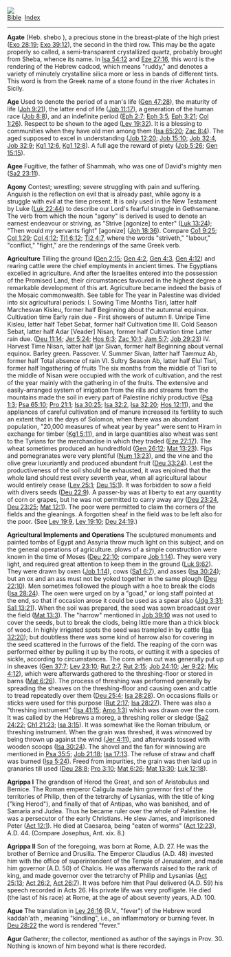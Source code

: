 [![](../../cdshop/ithlogo.png)](../../index)  
[Bible](../index)  [Index](index) 

------------------------------------------------------------------------

<span id="000">**Agate**</span> (Heb. shebo ), a precious stone in the
breast-plate of the high priest ([Exo 28:19](../kjv/exo028.htm#019);
[Exo 39:12](../kjv/exo039.htm#012)), the second in the third row. This
may be the agate properly so called, a semi-transparent crystallized
quartz, probably brought from Sheba, whence its name. In [Isa
54:12](../kjv/isa054.htm#012) and [Eze 27:16](../kjv/eze027.htm#016),
this word is the rendering of the Hebrew cadcod, which means "ruddy,"
and denotes a variety of minutely crystalline silica more or less in
bands of different tints. This word is from the Greek name of a stone
found in the river Achates in Sicily.

<span id="001">**Age**</span> Used to denote the period of a man's life
([Gen 47:28](../kjv/gen047.htm#028)), the maturity of life ([Joh
9:21](../kjv/joh009.htm#021)), the latter end of life ([Job
11:17](../kjv/job011.htm#017)), a generation of the human race ([Job
8:8](../kjv/job008.htm#008)), and an indefinite period ([Eph
2:7](../kjv/eph002.htm#007); [Eph 3:5](../kjv/eph003.htm#005), [Eph
3:21](../kjv/eph003.htm#021); [Col 1:26](../kjv/col001.htm#026)).
Respect to be shown to the aged ([Lev 19:32](../kjv/lev019.htm#032)). It
is a blessing to communities when they have old men among them ([Isa
65:20](../kjv/isa065.htm#020); [Zac 8:4](../kjv/zac008.htm#004)). The
aged supposed to excel in understanding ([Job
12:20](../kjv/job012.htm#020); [Job 15:10](../kjv/job015.htm#010); [Job
32:4](../kjv/job032.htm#004), [Job 32:9](../kjv/job032.htm#009); [Kg1
12:6](../kjv/kg1012.htm#006), [Kg1 12:8](../kjv/kg1012.htm#008)). A full
age the reward of piety ([Job 5:26](../kjv/job005.htm#026); [Gen
15:15](../kjv/gen015.htm#015)).

<span id="002">**Agee**</span> Fugitive, the father of Shammah, who was
one of David's mighty men ([Sa2 23:11](../kjv/sa2023.htm#011)).

<span id="003">**Agony**</span> Contest; wrestling; severe struggling
with pain and suffering. Anguish is the reflection on evil that is
already past, while agony is a struggle with evil at the time present.
It is only used in the New Testament by Luke ([Luk
22:44](../kjv/luk022.htm#044)) to describe our Lord's fearful struggle
in Gethsemane. The verb from which the noun "agony" is derived is used
to denote an earnest endeavour or striving, as "Strive \[agonize\] to
enter" ([Luk 13:24](../kjv/luk013.htm#024)); "Then would my servants
fight" \[agonize\] ([Joh 18:36](../kjv/joh018.htm#036)). Compare [Co1
9:25](../kjv/co1009.htm#025); [Col 1:29](../kjv/col001.htm#029); [Col
4:12](../kjv/col004.htm#012); [Ti1 6:12](../kjv/ti1006.htm#012); [Ti2
4:7](../kjv/ti2004.htm#007), where the words "striveth," "labour,"
"conflict," "fight," are the renderings of the same Greek verb.

<span id="004">**Agriculture**</span> Tilling the ground ([Gen
2:15](../kjv/gen002.htm#015); [Gen 4:2](../kjv/gen004.htm#002), [Gen
4:3](../kjv/gen004.htm#003), [Gen 4:12](../kjv/gen004.htm#012)) and
rearing cattle were the chief employments in ancient times. The
Egyptians excelled in agriculture. And after the Israelites entered into
the possession of the Promised Land, their circumstances favoured in the
highest degree a remarkable development of this art. Agriculture became
indeed the basis of the Mosaic commonwealth. See table for The year in
Palestine was divided into six agricultural periods: I. Sowing Time
Months Tisri, latter half Marchesvan Kisleu, former half Beginning about
the autumnal equinox. Cultivation time Early rain due - First showers of
autumn II. Unripe Time Kisleu, latter half Tebet Sebat, former half
Cultivation time III. Cold Season Sebat, latter half Adar \[Veader\]
Nisan, former half Cultivation time Latter rain due. ([Deu
11:14](../kjv/deu011.htm#014); [Jer 5:24](../kjv/jer005.htm#024); [Hos
6:3](../kjv/hos006.htm#003); [Zac 10:1](../kjv/zac010.htm#001); [Jam
5:7](../kjv/jam005.htm#007); [Job 29:23](../kjv/job029.htm#023)) IV.
Harvest Time Nisan, latter half Ijar Sivan, former half Beginning about
vernal equinox. Barley green. Passover. V. Summer Sivan, latter half
Tammuz Ab, former half Total absence of rain VI. Sultry Season Ab,
latter half Elul Tisri, former half Ingathering of fruits The six months
from the middle of Tisri to the middle of Nisan were occupied with the
work of cultivation, and the rest of the year mainly with the gathering
in of the fruits. The extensive and easily-arranged system of irrigation
from the rills and streams from the mountains made the soil in every
part of Palestine richly productive ([Psa 1:3](../kjv/psa001.htm#003);
[Psa 65:10](../kjv/psa065.htm#010); [Pro 21:1](../kjv/pro021.htm#001);
[Isa 30:25](../kjv/isa030.htm#025); [Isa 32:2](../kjv/isa032.htm#002),
[Isa 32:20](../kjv/isa032.htm#020); [Hos 12:11](../kjv/hos012.htm#011)),
and the appliances of careful cultivation and of manure increased its
fertility to such an extent that in the days of Solomon, when there was
an abundant population, "20,000 measures of wheat year by year" were
sent to Hiram in exchange for timber ([Kg1
5:11](../kjv/kg1005.htm#011)), and in large quantities also wheat was
sent to the Tyrians for the merchandise in which they traded ([Eze
27:17](../kjv/eze027.htm#017)). The wheat sometimes produced an
hundredfold ([Gen 26:12](../kjv/gen026.htm#012); [Mat
13:23](../kjv/mat013.htm#023)). Figs and pomegranates were very
plentiful ([Num 13:23](../kjv/num013.htm#023)), and the vine and the
olive grew luxuriantly and produced abundant fruit ([Deu
33:24](../kjv/deu033.htm#024)). Lest the productiveness of the soil
should be exhausted, it was enjoined that the whole land should rest
every seventh year, when all agricultural labour would entirely cease
([Lev 25:1](../kjv/lev025.htm#001); [Deu 15:1](../kjv/deu015.htm#001)).
It was forbidden to sow a field with divers seeds ([Deu
22:9](../kjv/deu022.htm#009)). A passer-by was at liberty to eat any
quantity of corn or grapes, but he was not permitted to carry away any
([Deu 23:24](../kjv/deu023.htm#024), [Deu 23:25](../kjv/deu023.htm#025);
[Mat 12:1](../kjv/mat012.htm#001)). The poor were permitted to claim the
corners of the fields and the gleanings. A forgotten sheaf in the field
was to be left also for the poor. (See [Lev
19:9](../kjv/lev019.htm#009), [Lev 19:10](../kjv/lev019.htm#010); [Deu
24:19](../kjv/deu024.htm#019).)

<span id="005">**Agricultural Implements and Operations**</span> The
sculptured monuments and painted tombs of Egypt and Assyria throw much
light on this subject, and on the general operations of agriculture.
plows of a simple construction were known in the time of Moses ([Deu
22:10](../kjv/deu022.htm#010); compare [Job
1:14](../kjv/job001.htm#014)). They were very light, and required great
attention to keep them in the ground ([Luk
9:62](../kjv/luk009.htm#062)). They were drawn by oxen ([Job
1:14](../kjv/job001.htm#014)), cows ([Sa1 6:7](../kjv/sa1006.htm#007)),
and asses ([Isa 30:24](../kjv/isa030.htm#024)); but an ox and an ass
must not be yoked together in the same plough ([Deu
22:10](../kjv/deu022.htm#010)). Men sometimes followed the plough with a
hoe to break the clods ([Isa 28:24](../kjv/isa028.htm#024)). The oxen
were urged on by a "goad," or long staff pointed at the end, so that if
occasion arose it could be used as a spear also ([Jdg
3:31](../kjv/jdg003.htm#031); [Sa1 13:21](../kjv/sa1013.htm#021)). When
the soil was prepared, the seed was sown broadcast over the field ([Mat
13:3](../kjv/mat013.htm#003)). The "harrow" mentioned in [Job
39:10](../kjv/job039.htm#010) was not used to cover the seeds, but to
break the clods, being little more than a thick block of wood. In highly
irrigated spots the seed was trampled in by cattle ([Isa
32:20](../kjv/isa032.htm#020)); but doubtless there was some kind of
harrow also for covering in the seed scattered in the furrows of the
field. The reaping of the corn was performed either by pulling it up by
the roots, or cutting it with a species of sickle, according to
circumstances. The corn when cut was generally put up in sheaves ([Gen
37:7](../kjv/gen037.htm#007); [Lev 23:10](../kjv/lev023.htm#010); [Rut
2:7](../kjv/rut002.htm#007), [Rut 2:15](../kjv/rut002.htm#015); [Job
24:10](../kjv/job024.htm#010); [Jer 9:22](../kjv/jer009.htm#022); [Mic
4:12](../kjv/mic004.htm#012)), which were afterwards gathered to the
threshing-floor or stored in barns ([Mat 6:26](../kjv/mat006.htm#026)).
The process of threshing was performed generally by spreading the
sheaves on the threshing-floor and causing oxen and cattle to tread
repeatedly over them ([Deu 25:4](../kjv/deu025.htm#004); [Isa
28:28](../kjv/isa028.htm#028)). On occasions flails or sticks were used
for this purpose ([Rut 2:17](../kjv/rut002.htm#017); [Isa
28:27](../kjv/isa028.htm#027)). There was also a "threshing instrument"
([Isa 41:15](../kjv/isa041.htm#015); [Amo 1:3](../kjv/amo001.htm#003))
which was drawn over the corn. It was called by the Hebrews a moreg, a
threshing roller or sledge ([Sa2 24:22](../kjv/sa2024.htm#022); [Ch1
21:23](../kjv/ch1021.htm#023); [Isa 3:15](../kjv/isa003.htm#015)). It
was somewhat like the Roman tribulum, or threshing instrument. When the
grain was threshed, it was winnowed by being thrown up against the wind
([Jer 4:11](../kjv/jer004.htm#011)), and afterwards tossed with wooden
scoops ([Isa 30:24](../kjv/isa030.htm#024)). The shovel and the fan for
winnowing are mentioned in [Psa 35:5](../kjv/psa035.htm#005); [Job
21:18](../kjv/job021.htm#018); [Isa 17:13](../kjv/isa017.htm#013). The
refuse of straw and chaff was burned ([Isa
5:24](../kjv/isa005.htm#024)). Freed from impurities, the grain was then
laid up in granaries till used ([Deu 28:8](../kjv/deu028.htm#008); [Pro
3:10](../kjv/pro003.htm#010); [Mat 6:26](../kjv/mat006.htm#026); [Mat
13:30](../kjv/mat013.htm#030); [Luk 12:18](../kjv/luk012.htm#018)).

<span id="006">**Agrippa I**</span> The grandson of Herod the Great, and
son of Aristobulus and Bernice. The Roman emperor Caligula made him
governor first of the territories of Philip, then of the tetrarchy of
Lysanias, with the title of king ("king Herod"), and finally of that of
Antipas, who was banished, and of Samaria and Judea. Thus he became
ruler over the whole of Palestine. He was a persecutor of the early
Christians. He slew James, and imprisoned Peter ([Act
12:1](../kjv/act012.htm#001)). He died at Caesarea, being "eaten of
worms" ([Act 12:23](../kjv/act012.htm#023)), A.D. 44. (Compare Josephus,
Ant. xix. 8.)

<span id="007">**Agrippa II**</span> Son of the foregoing, was born at
Rome, A.D. 27. He was the brother of Bernice and Drusilla. The Emperor
Claudius (A.D. 48) invested him with the office of superintendent of the
Temple of Jerusalem, and made him governor (A.D. 50) of Chalcis. He was
afterwards raised to the rank of king, and made governor over the
tetrarchy of Philip and Lysanias ([Act 25:13](../kjv/act025.htm#013);
[Act 26:2](../kjv/act026.htm#002), [Act 26:7](../kjv/act026.htm#007)).
It was before him that Paul delivered (A.D. 59) his speech recorded in
Acts 26. His private life was very profligate. He died (the last of his
race) at Rome, at the age of about seventy years, A.D. 100.

<span id="008">**Ague**</span> The translation in [Lev
26:16](../kjv/lev026.htm#016) (R.V., "fever") of the Hebrew word
kaddah'ath , meaning "kindling", i.e., an inflammatory or burning fever.
In [Deu 28:22](../kjv/deu028.htm#022) the word is rendered "fever."

<span id="009">**Agur**</span> Gatherer; the collector, mentioned as
author of the sayings in Prov. 30. Nothing is known of him beyond what
is there recorded.

